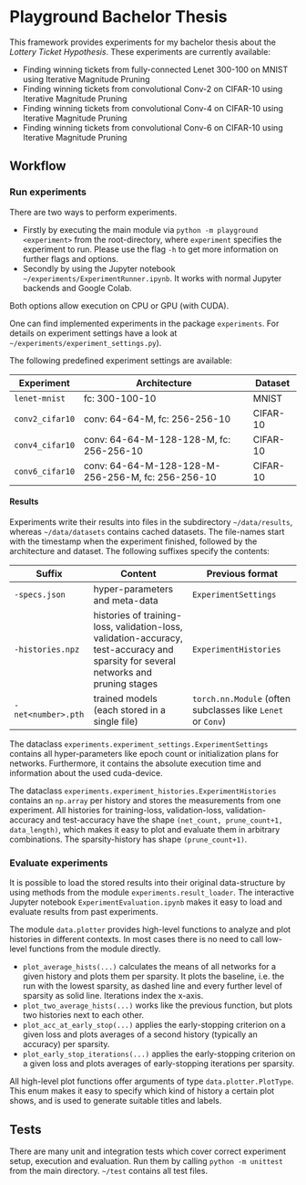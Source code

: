 # Playground Bachelor Thesis
This framework provides experiments for my bachelor thesis about the _Lottery Ticket Hypothesis_.
These experiments are currently available:
- Finding winning tickets from fully-connected Lenet 300-100 on MNIST using Iterative Magnitude Pruning
- Finding winning tickets from convolutional Conv-2 on CIFAR-10 using Iterative Magnitude Pruning
- Finding winning tickets from convolutional Conv-4 on CIFAR-10 using Iterative Magnitude Pruning
- Finding winning tickets from convolutional Conv-6 on CIFAR-10 using Iterative Magnitude Pruning

## Workflow
### Run experiments
There are two ways to perform experiments.
- Firstly by executing the main module via `python -m playground <experiment>` from the root-directory, where `experiment` specifies the experiment to run.
Please use the flag `-h` to get more information on further flags and options.
- Secondly by using the Jupyter notebook `~/experiments/ExperimentRunner.ipynb`.
It works with normal Jupyter backends and Google Colab.

Both options allow execution on CPU or GPU (with CUDA).

One can find implemented experiments in the package `experiments`.
For details on experiment settings have a look at `~/experiments/experiment_settings.py`).

The following predefined experiment settings are available:

Experiment | Architecture | Dataset
--- | --- | ---
`lenet-mnist` | fc: 300-100-10 | MNIST
`conv2_cifar10` | conv: 64-64-M, fc: 256-256-10 | CIFAR-10
`conv4_cifar10` | conv: 64-64-M-128-128-M, fc: 256-256-10 | CIFAR-10
`conv6_cifar10` | conv: 64-64-M-128-128-M-256-256-M, fc: 256-256-10 | CIFAR-10

#### Results
Experiments write their results into files in the subdirectory `~/data/results`, whereas `~/data/datasets` contains cached datasets.
The file-names start with the timestamp when the experiment finished, followed by the architecture and dataset.
The following suffixes specify the contents:

Suffix | Content | Previous format
--- | --- | ---
`-specs.json` | hyper-parameters and meta-data | `ExperimentSettings`
`-histories.npz` | histories of training-loss, validation-loss, validation-accuracy, test-accuracy and sparsity for several networks and pruning stages | `ExperimentHistories`
`-net<number>.pth`| trained models (each stored in a single file) | `torch.nn.Module` (often subclasses like `Lenet` or `Conv`)

The dataclass `experiments.experiment_settings.ExperimentSettings` contains all hyper-parameters like epoch count or initialization plans for networks.
Furthermore, it contains the absolute execution time and information about the used cuda-device.

The dataclass `experiments.experiment_histories.ExperimentHistories` contains an `np.array` per history and stores the measurements from one experiment.
All histories for training-loss, validation-loss, validation-accuracy and test-accuracy have the shape `(net_count, prune_count+1, data_length)`, which makes it easy to plot and evaluate them in arbitrary combinations.
The sparsity-history has shape `(prune_count+1)`.

### Evaluate experiments
It is possible to load the stored results into their original data-structure by using methods from the module `experiments.result_loader`.
The interactive Jupyter notebook `ExperimentEvaluation.ipynb` makes it easy to load and evaluate results from past experiments.

The module `data.plotter` provides high-level functions to analyze and plot histories in different contexts.
In most cases there is no need to call low-level functions from the module directly.
- `plot_average_hists(...)` calculates the means of all networks for a given history and plots them per sparsity.
It plots the baseline, i.e. the run with the lowest sparsity, as dashed line and every further level of sparsity as solid line.
Iterations index the x-axis.
- `plot_two_average_hists(...)` works like the previous function, but plots two histories next to each other.
- `plot_acc_at_early_stop(...)` applies the early-stopping criterion on a given loss and plots averages of a second history (typically an accuracy) per sparsity.
- `plot_early_stop_iterations(...)` applies the early-stopping criterion on a given loss and plots averages of early-stopping iterations per sparsity.

All high-level plot functions offer arguments of type `data.plotter.PlotType`.
This enum makes it easy to specify which kind of history a certain plot shows, and is used to generate suitable titles and labels.

## Tests
There are many unit and integration tests which cover correct experiment setup, execution and evaluation.
Run them by calling `python -m unittest` from the main directory.
`~/test` contains all test files.